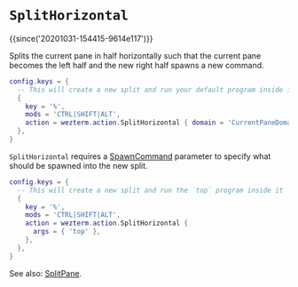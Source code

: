 # `SplitHorizontal`

{{since('20201031-154415-9614e117')}}

Splits the current pane in half horizontally such that the current pane becomes
the left half and the new right half spawns a new command.

```lua
config.keys = {
  -- This will create a new split and run your default program inside it
  {
    key = '%',
    mods = 'CTRL|SHIFT|ALT',
    action = wezterm.action.SplitHorizontal { domain = 'CurrentPaneDomain' },
  },
}
```

`SplitHorizontal` requires a [SpawnCommand](../SpawnCommand.md) parameter to
specify what should be spawned into the new split.

```lua
config.keys = {
  -- This will create a new split and run the `top` program inside it
  {
    key = '%',
    mods = 'CTRL|SHIFT|ALT',
    action = wezterm.action.SplitHorizontal {
      args = { 'top' },
    },
  },
}
```

See also: [SplitPane](SplitPane.md).
